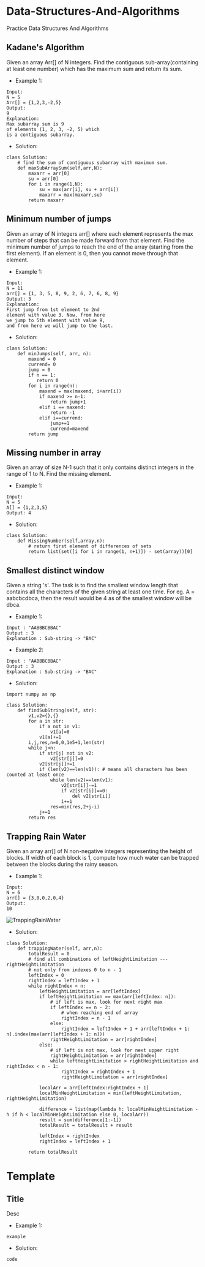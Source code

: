 # Data-Structures-And-Algorithms
Practice Data Structures And Algorithms

## Kadane's Algorithm
Given an array Arr[] of N integers. Find the contiguous sub-array(containing at least one number) which has the maximum sum and return its sum.
* Example 1:
```
Input:
N = 5
Arr[] = {1,2,3,-2,5}
Output:
9
Explanation:
Max subarray sum is 9
of elements (1, 2, 3, -2, 5) which 
is a contiguous subarray.
```
* Solution:
```
class Solution:
    # find the sum of contiguous subarray with maximum sum.
    def maxSubArraySum(self,arr,N):
        maxarr = arr[0]
        su = arr[0]
        for i in range(1,N):
            su = max(arr[i], su + arr[i])
            maxarr = max(maxarr,su)
        return maxarr
```

## Minimum number of jumps
Given an array of N integers arr[] where each element represents the max number of steps that can be made forward from that element. Find the minimum number of jumps to reach the end of the array (starting from the first element). If an element is 0, then you cannot move through that element.
* Example 1:
```
Input:
N = 11 
arr[] = {1, 3, 5, 8, 9, 2, 6, 7, 6, 8, 9} 
Output: 3 
Explanation: 
First jump from 1st element to 2nd 
element with value 3. Now, from here 
we jump to 5th element with value 9, 
and from here we will jump to the last.
```
* Solution:
```
class Solution:
    def minJumps(self, arr, n):
        maxend = 0
        currend= 0
        jump = 0
        if n == 1:
           return 0
        for i in range(n):
            maxend = max(maxend, i+arr[i])
            if maxend >= n-1:
                return jump+1
            elif i == maxend:
                return -1
            elif i==currend:
                jump+=1
                currend=maxend
        return jump
```

## Missing number in array
Given an array of size N-1 such that it only contains distinct integers in the range of 1 to N. Find the missing element.
* Example 1:
```
Input:
N = 5
A[] = {1,2,3,5}
Output: 4
```
* Solution:
```
class Solution:
    def MissingNumber(self,array,n):
        # return first element of differences of sets
        return list(set([i for i in range(1, n+1)]) - set(array))[0]
```       

## Smallest distinct window
Given a string 's'. The task is to find the smallest window length that contains all the characters of the given string at least one time.
For eg. A = aabcbcdbca, then the result would be 4 as of the smallest window will be dbca.
* Example 1:
```
Input : "AABBBCBBAC"
Output : 3
Explanation : Sub-string -> "BAC"
```
* Example 2:
```
Input : "AABBBCBBAC"
Output : 3
Explanation : Sub-string -> "BAC"
```
* Solution:
```
import numpy as np

class Solution:
    def findSubString(self, str):
        v1,v2={},{}
        for a in str:
            if a not in v1:
                v1[a]=0
            v1[a]+=1
        i,j,res,n=0,0,1e5+1,len(str)
        while j<n:
            if str[j] not in v2:
                v2[str[j]]=0
            v2[str[j]]+=1
            if (len(v2)==len(v1)): # means all characters has been counted at least once
                while len(v2)==len(v1):
                    v2[str[i]]-=1
                    if v2[str[i]]==0:
                        del v2[str[i]]
                    i+=1
                res=min(res,2+j-i)
            j+=1
        return res
```

## Trapping Rain Water 
Given an array arr[] of N non-negative integers representing the height of blocks. If width of each block is 1, compute how much water can be trapped between the blocks during the rainy season. 
* Example 1:
```
Input:
N = 6
arr[] = {3,0,0,2,0,4}
Output:
10
```
![TrappingRainWater](https://github.com/GreyFrenchKnight/Data-Structures-And-Algorithms/blob/f39ebfb10bc73b8dcd36dbef4f5a52e218312481/Images/Trapping%20Rain%20Water.png)

* Solution:
```
class Solution:
    def trappingWater(self, arr,n):
        totalResult = 0
        # find all combinations of leftHeightLimitation --- rightHeightLimitation
        # not only from indexes 0 to n - 1
        leftIndex = 0
        rightIndex = leftIndex + 1
        while rightIndex < n:
            leftHeightLimitation = arr[leftIndex]
            if leftHeightLimitation == max(arr[leftIndex: n]):
                # if left is max, look for next right max
                if leftIndex == n - 2:
                    # when reaching end of array
                    rightIndex = n - 1
                else:
                    rightIndex = leftIndex + 1 + arr[leftIndex + 1: n].index(max(arr[leftIndex + 1: n]))
                rightHeightLimitation = arr[rightIndex]
            else:    
                # if left is not max, look for next upper right
                rightHeightLimitation = arr[rightIndex]
                while leftHeightLimitation > rightHeightLimitation and rightIndex < n - 1:
                    rightIndex = rightIndex + 1
                    rightHeightLimitation = arr[rightIndex]

            localArr = arr[leftIndex:rightIndex + 1]
            localMinHeightLimitation = min(leftHeightLimitation, rightHeightLimitation)

            difference = list(map(lambda h: localMinHeightLimitation - h if h < localMinHeightLimitation else 0, localArr))
            result = sum(difference[1:-1])
            totalResult = totalResult + result
            
            leftIndex = rightIndex
            rightIndex = leftIndex + 1
        
        return totalResult
```

# Template

## Title
Desc
* Example 1:
```
example
```
* Solution:
```
code
```